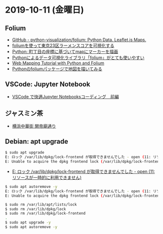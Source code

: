 # 2019-10-11 (金曜日)

## Folium

- [GitHub - python-visualization/folium: Python Data. Leaflet.js Maps.](https://github.com/python-visualization/folium)
- [foliumを使って東京23区ラーメンスコアを可視化する](https://qiita.com/xkent/items/d068fc504c8cef217ca8)
- [Python: 町丁目の座標に基づいてmapにマーカーを描画](https://qiita.com/kinoshita_yuri/items/f854da2d88e95de9a4fc)
- [Pythonによるデータ可視化ライブラリ「folium」がとても使いやすい](https://qiita.com/momota10/items/3b878f01d489a32e40c3)
- [Web Mapping Tutorial with Python and Folium](https://pythonhow.com/web-mapping-with-python-and-folium/)
- [Pythonのfoliumパッケージで地図を描いてみる](https://qiita.com/kzkt0713/items/de85668dca14462c182d)

## VSCode: Jupyter Notebook

- [VSCode で快適Jupyter Notebooksコーディング　前編](https://qiita.com/ss_33_sss/items/b018e55834f21d1a593d)

## ジャスミン茶

- [横浜中華街 関帝廟通り](http://www.kanteibyo.com/prog/shop.html?id=17)

## Debian: apt upgrade

~~~bash
$ sudo apt upgrade
E: ロック /var/lib/dpkg/lock-frontend が取得できませんでした - open (11: リソースが一時的に利用できません)
E: Unable to acquire the dpkg frontend lock (/var/lib/dpkg/lock-frontend), is another process using it?
~~~

- [E: ロック /var/lib/dpkg/lock-frontend が取得できませんでした - open (11: リソースが一時的に利用できません)](https://marginalia.hatenablog.com/entry/2019/07/03/133854)

~~~bash
$ sudo apt autoremove -y
E: ロック /var/lib/dpkg/lock-frontend が取得できませんでした - open (11: リソースが一時的に利用できません)
E: Unable to acquire the dpkg frontend lock (/var/lib/dpkg/lock-frontend), is another process using it?
~~~

~~~bash
$ sudo rm /var/lib/apt/lists/lock
$ sudo rm /var/lib/dpkg/lock
$ sudo rm /var/lib/dpkg/lock-frontend
.
$ sudo apt upgrade -y
$ sudo apt autoremove -y
~~~
